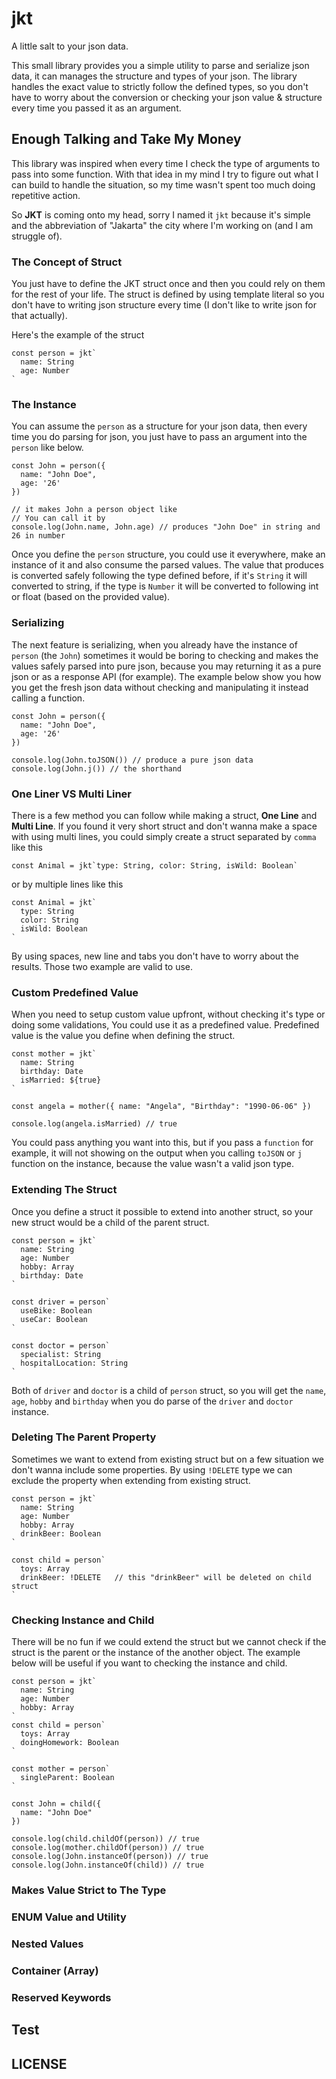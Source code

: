 # jkt

A little salt to your json data.

This small library provides you a simple utility to parse and serialize json data, it can manages the structure and types of your json.
The library handles the exact value to strictly follow the defined types, so you don't have to worry about the conversion or checking your json value & structure every time you passed it as an argument.

## Enough Talking and Take My Money

This library was inspired when every time I check the type of arguments to pass into some function. With that idea in my mind I try to figure out what I can build to handle the situation, so my time wasn't spent too much doing repetitive action.

So **JKT** is coming onto my head, sorry I named it `jkt` because it's simple and the abbreviation of "Jakarta" the city where I'm working on (and I am struggle of).

### The Concept of Struct

You just have to define the JKT struct once and then you could rely on them for the rest of your life. The struct is defined by using template literal so you don't have to writing json structure every time (I don't like to write json for that actually).

Here's the example of the struct

```
const person = jkt`
  name: String
  age: Number
`
```

### The Instance

You can assume the `person` as a structure for your json data, then every time you do parsing for json, you just have to pass an argument into the `person` like below.

```
const John = person({
  name: "John Doe",
  age: '26'
})

// it makes John a person object like
// You can call it by
console.log(John.name, John.age) // produces "John Doe" in string and 26 in number
```

Once you define the `person` structure, you could use it everywhere, make an instance of it and also consume the parsed values. The value that produces is converted safely following the type defined before, if it's `String` it will converted to string, if the type is `Number` it will be converted to following int or float (based on the provided value).

### Serializing

The next feature is serializing, when you already have the instance of `person` (the `John`) sometimes it would be boring to checking and makes the values safely parsed into pure json, because you may returning it as a pure json or as a response API (for example). The example below show you how you get the fresh json data without checking and manipulating it instead calling a function.

```
const John = person({
  name: "John Doe",
  age: '26'
})

console.log(John.toJSON()) // produce a pure json data
console.log(John.j()) // the shorthand
```

### One Liner VS Multi Liner

There is a few method you can follow while making a struct, **One Line** and **Multi Line**. If you found it very short struct and don't wanna make a space with using multi lines, you could simply create a struct separated by `comma` like this

```
const Animal = jkt`type: String, color: String, isWild: Boolean`
```

or by multiple lines like this

```
const Animal = jkt`
  type: String
  color: String
  isWild: Boolean
`
```

By using spaces, new line and tabs you don't have to worry about the results. Those two example are valid to use.

### Custom Predefined Value

When you need to setup custom value upfront, without checking it's type or doing some validations, You could use it as a predefined value. Predefined value is the value you define when defining the struct.

```
const mother = jkt`
  name: String
  birthday: Date
  isMarried: ${true}
`

const angela = mother({ name: "Angela", "Birthday": "1990-06-06" })

console.log(angela.isMarried) // true
```

You could pass anything you want into this, but if you pass a `function` for example, it will not showing on the output when you calling `toJSON` or `j` function on the instance, because the value wasn't a valid json type.

### Extending The Struct

Once you define a struct it possible to extend into another struct, so your new struct would be a child of the parent struct.

```
const person = jkt`
  name: String
  age: Number
  hobby: Array
  birthday: Date
`

const driver = person`
  useBike: Boolean
  useCar: Boolean
`

const doctor = person`
  specialist: String
  hospitalLocation: String
`
```

Both of `driver` and `doctor` is a child of `person` struct, so you will get the `name`, `age`, `hobby` and `birthday` when you do parse of the `driver` and `doctor` instance.

### Deleting The Parent Property

Sometimes we want to extend from existing struct but on a few situation we don't wanna include some properties. By using `!DELETE` type we can exclude the property when extending from existing struct.

```
const person = jkt`
  name: String
  age: Number
  hobby: Array
  drinkBeer: Boolean
`

const child = person`
  toys: Array
  drinkBeer: !DELETE   // this "drinkBeer" will be deleted on child struct
`
```

### Checking Instance and Child

There will be no fun if we could extend the struct but we cannot check if the struct is the parent or the instance of the another object. The example below will be useful if you want to checking the instance and child.

```
const person = jkt`
  name: String
  age: Number
  hobby: Array
`
const child = person`
  toys: Array
  doingHomework: Boolean
`

const mother = person`
  singleParent: Boolean
`

const John = child({
  name: "John Doe"
})

console.log(child.childOf(person)) // true
console.log(mother.childOf(person)) // true
console.log(John.instanceOf(person)) // true
console.log(John.instanceOf(child)) // true
```

### Makes Value Strict to The Type

### ENUM Value and Utility

### Nested Values

### Container (Array)

### Reserved Keywords

## Test

## LICENSE
